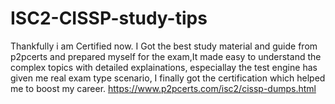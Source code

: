 # ISC2-CISSP-study-tips
Thankfully i am Certified now.
I Got the best study material and guide from p2pcerts and prepared myself for the exam,It made easy to understand the complex topics with detailed explainations, especiallay the test engine has given me real exam type scenario, I finally got the certification which helped me to boost my career.
https://www.p2pcerts.com/isc2/cissp-dumps.html
